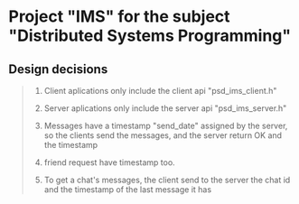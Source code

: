 # Project "IMS" for the subject "Distributed Systems Programming"

## Design decisions


> 1. Client aplications only include the client api "psd_ims_client.h"
>
> 2. Server aplications only include the server api "psd_ims_server.h"
>
> 3. Messages have a timestamp "send_date" assigned by the server, so the clients send the messages, and
> the server return OK and the timestamp
>
> 4. friend request have timestamp too.
>
> 5. To get a chat's messages, the client send to the server the chat id and the timestamp
> of the last message it has
